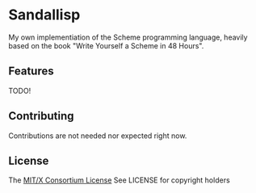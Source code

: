 # Sandallisp

My own implementiation of the Scheme programming language, heavily based on the book "Write Yourself a Scheme in 48 Hours".

## Features
TODO!

## Contributing

Contributions are not needed nor expected right now.

## License

The [MIT/X Consortium License](https://mit-license.org/)
See LICENSE for copyright holders
